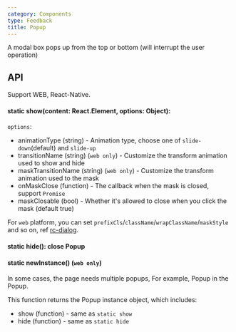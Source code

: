 ```yaml
---
category: Components
type: Feedback
title: Popup
---
```


A modal box pops up from the top or bottom (will interrupt the user operation)

## API

Support WEB, React-Native.

#### static show(content: React.Element, options: Object):

`options`:

- animationType (string) - Animation type, choose one of `slide-down`(default) and `slide-up`
- transitionName (string) (`web only`) - Customize the transform animation used to show and hide
- maskTransitionName (string) (`web only`) - Customize the transform animation used to the mask
- onMaskClose (function) - The callback when the mask is closed, support `Promise`
- maskClosable (bool) - Whether it's allowed to close when you click the mask (default true)

For `web` platform, you can set `prefixCls`/`className`/`wrapClassName`/`maskStyle` and so on, ref [rc-dialog](https://github.com/react-component/dialog#rc-dialogweb).

#### static hide(): close Popup

#### static newInstance() (`web only`)
In some cases, the page needs multiple popups, For example, Popup in the Popup.

This function returns the Popup instance object, which includes:

- show (function) - same as `static show`
- hide (function) - same as `static hide`
